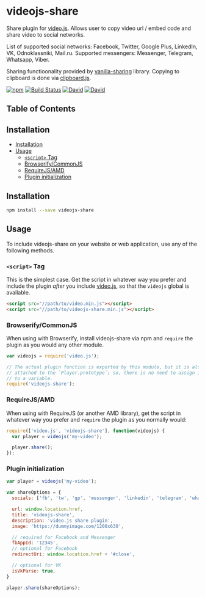 # videojs-share

Share plugin for [video.js][videojs]. Allows user to copy video url / embed code and share video to social networks.

List of supported social networks: Facebook, Twitter, Google Plus, LinkedIn, VK, Odnoklassniki, Mail.ru.
Supported messengers: Messenger, Telegram, Whatsapp, Viber.

Sharing functioonality provided by [vanilla-sharing][vanilla-sharing] library.
Copying to clipboard is done via [clipboard.js][clipboardjs].

[![npm](https://img.shields.io/npm/v/videojs-share.svg)](https://www.npmjs.com/package/videojs-share)
[![Build Status](https://travis-ci.org/mkhazov/videojs-share.svg?branch=master)](https://travis-ci.org/mkhazov/videojs-share)
[![David](https://david-dm.org/neuron-digital/videojs-share.svg)](https://david-dm.org/neuron-digital/videojs-share)
[![David](https://david-dm.org/neuron-digital/videojs-share/dev-status.svg)](https://david-dm.org/neuron-digital/videojs-share?type=dev)

## Table of Contents

<!-- START doctoc generated TOC please keep comment here to allow auto update -->
<!-- DON'T EDIT THIS SECTION, INSTEAD RE-RUN doctoc TO UPDATE -->
## Installation

- [Installation](#installation)
- [Usage](#usage)
  - [`<script>` Tag](#script-tag)
  - [Browserify/CommonJS](#browserifycommonjs)
  - [RequireJS/AMD](#requirejsamd)
  - [Plugin initialization](#plugin-initialization)

<!-- END doctoc generated TOC please keep comment here to allow auto update -->
## Installation

```sh
npm install --save videojs-share
```

## Usage

To include videojs-share on your website or web application, use any of the following methods.

### `<script>` Tag

This is the simplest case. Get the script in whatever way you prefer and include the plugin _after_ you include [video.js][videojs], so that the `videojs` global is available.

```html
<script src="//path/to/video.min.js"></script>
<script src="//path/to/videojs-share.min.js"></script>
```

### Browserify/CommonJS

When using with Browserify, install videojs-share via npm and `require` the plugin as you would any other module.

```js
var videojs = require('video.js');

// The actual plugin function is exported by this module, but it is also
// attached to the `Player.prototype`; so, there is no need to assign it
// to a variable.
require('videojs-share');
```

### RequireJS/AMD

When using with RequireJS (or another AMD library), get the script in whatever way you prefer and `require` the plugin as you normally would:

```js
require(['video.js', 'videojs-share'], function(videojs) {
  var player = videojs('my-video');

  player.share();
});
```

### Plugin initialization

```js
var player = videojs('my-video');

var shareOptions = {
  socials: ['fb', 'tw', 'gp', 'messenger', 'linkedin', 'telegram', 'whatsapp', 'viber', 'vk', 'ok', 'mail'],

  url: window.location.href,
  title: 'videojs-share',
  description: 'video.js share plugin',
  image: 'https://dummyimage.com/1200x630',

  // required for Facebook and Messenger
  fbAppId: '12345', 
  // optional for Facebook
  redirectUri: window.location.href + '#close',

  // optional for VK
  isVkParse: true,
}

player.share(shareOptions);
```

[videojs]: https://github.com/videojs/video.js
[clipboardjs]: https://github.com/zenorocha/clipboard.js
[vanilla-sharing]: https://github.com/avdeev/vanilla-sharing
